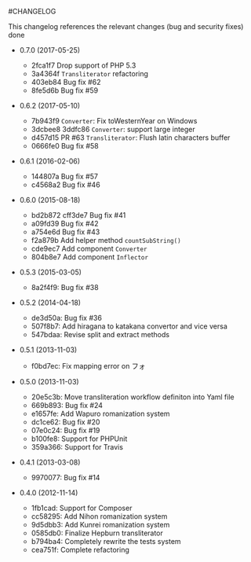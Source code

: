 #CHANGELOG

This changelog references the relevant changes (bug and security fixes) done

* 0.7.0 (2017-05-25)
  * 2fca1f7 Drop support of PHP 5.3
  * 3a4364f `Transliterator` refactoring
  * 403eb84 Bug fix #62
  * 8fe5d6b Bug fix #59

* 0.6.2 (2017-05-10)
  * 7b943f9 `Converter`: Fix toWesternYear on Windows
  * 3dcbee8 3ddfc86 `Converter`: support large integer
  * d457d15 PR #63 `Transliterator`: Flush latin characters buffer
  * 0666fe0 Bug fix #58

* 0.6.1 (2016-02-06)
  * 144807a Bug fix #57
  * c4568a2 Bug fix #46

* 0.6.0 (2015-08-18)
  * bd2b872 cff3de7 Bug fix #41
  * a09fd39 Bug fix #42
  * a754e6d Bug fix #43
  * f2a879b Add helper method `countSubString()`
  * cde9ec7 Add component `Converter`
  * 804b8e7 Add component `Inflector`

* 0.5.3 (2015-03-05)
  * 8a2f4f9: Bug fix #38

* 0.5.2 (2014-04-18)
  * de3d50a: Bug fix #36
  * 507f8b7: Add hiragana to katakana convertor and vice versa
  * 547bdaa: Revise split and extract methods

* 0.5.1 (2013-11-03)
  * f0bd7ec: Fix mapping error on フォ

* 0.5.0 (2013-11-03)
  * 20e5c3b: Move transliteration workflow definiton into Yaml file
  * 669b893: Bug fix #24
  * e1657fe: Add Wapuro romanization system
  * dc1ce62: Bug fix #20
  * 07e0c24: Bug fix #19
  * b100fe8: Support for PHPUnit
  * 359a366: Support for Travis

* 0.4.1 (2013-03-08)
  * 9970077: Bug fix #14

* 0.4.0 (2012-11-14)

  * 1fb1cad: Support for Composer
  * cc58295: Add Nihon romanization system
  * 9d5dbb3: Add Kunrei romanization system
  * 0585db0: Finalize Hepburn transliterator
  * b794ba4: Completely rewrite the tests system
  * cea751f: Complete refactoring
